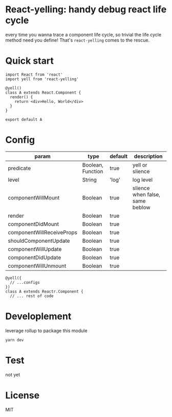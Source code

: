 # React-yelling: handy debug react life cycle

  every time you wanna trace a component life cycle, so trivial the life cycle method need you define! That's `react-yelling` comes to the rescue.

# Quick start

```
import React from 'react'
import yell from 'react-yelling'

@yell()
class A extends React.Component {
  render() {
    return <div>Hello, World</div>
  }
}

export default A

```

# Config

| param                     | type              | default | description                     |
| ---                       | ---               | ---     | ---                             |
| predicate                 | Boolean, Function | true    | yell or slience                 |
| level                     | String            | 'log'   | log level                       |
| componentWillMount        | Boolean           | true    | slience when false, same beblow |
| render                    | Boolean           | true    |                                 |
| componentDidMount         | Boolean           | true    |                                 |
| componentWillReceiveProps | Boolean           | true    |                                 |
| shouldComponentUpdate     | Boolean           | true    |                                 |
| componentWillUpdate       | Boolean           | true    |                                 |
| componentDidUpdate        | Boolean           | true    |                                 |
| componentWillUnmount      | Boolean           | true    |                                 |

```
@yell({
  // ...configs
})
class A extends Reactr.Component {
  // ... rest of code
```

# Developlement

leverage rollup to package this module

```
yarn dev
```

# Test

not yet

# License

MIT

